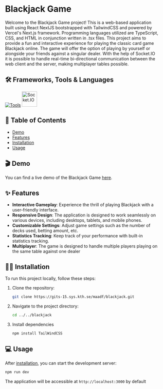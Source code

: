 # Blackjack Game

Welcome to the Blackjack Game project! This is a web-based application built using React NextJS bootstrapped with TailwindCSS and powered by Vercel's Next.js framework. Programming languages utilized are TypeScript, CSS, and HTML in conjunction written in .tsx files. This project aims to provide a fun and interactive experience for playing the classic card game Blackjack online. The game will offer the option of playing by yourself or alongside your friends against a singular dealer. With the help of Socket.IO it is possible to handle real-time bi-directional communication between the web client and the server, making multiplayer tables possible.


## 🛠️ Frameworks, Tools & Languages
[![Tools](https://skillicons.dev/icons?i=react,nextjs,ts,html,css)](https://skillicons.dev)
<img src="https://gits-15.sys.kth.se/storage/user/23641/files/93a5954f-ac6c-43b9-8449-c213998304bb" alt="Socket.IO" width="50">
<br>




## 📝 Table of Contents

- [Demo](#demo)
- [Features](#features)
- [Installation](#installation)
- [Usage](#usage)

## 🎬 Demo

You can find a live demo of the Blackjack Game [here](<demo-url>).

## ✨ Features

- **Interactive Gameplay**: Experience the thrill of playing Blackjack with a user-friendly interface.
- **Responsive Design**: The application is designed to work seamlessly on various devices, including desktops, tablets, and mobile phones.
- **Customizable Settings**: Adjust game settings such as the number of decks used, betting amount, etc.
- **Statistics Tracking**: Keep track of your performance with built-in statistics tracking.
- **Multiplayer**: The game is designed to handle multiple players playing on the same table against one dealer

<a id='installation'></a>
## 👨‍💻 Installation

To run this project locally, follow these steps:

1. Clone the repository:

    ```bash
    git clone https://gits-15.sys.kth.se/maadf/blackjack.git
    ```
2. Navigate to the project directory:
    ```bash
    cd ../../blackjack
    ```
3. Install dependencies
    ```bash
    npm install TailWindCSS
    ```

## 💻 Usage

After [installation](https://gits-15.sys.kth.se/maadf/blackjack/edit/main/README.md#installation), you can start the development server:
```bash
npm run dev
```
The application will be accessible at `http://localhost:3000` by default
